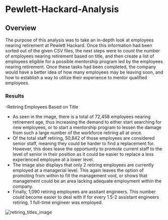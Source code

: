 # Pewlett-Hackard-Analysis
## Overview
The purpose of this analysis was to take an in-depth look at employees nearing retirement at Pewlett Hackard. Once this information had been sorted out of the given CSV files, the next steps were to count the number of employees nearing retirement based on title, and then create a list of employees eligible for a possible mentorship program led by the employees nearing retirement. Once these tasks had been completed, the company would have a better idea of how many employees may be leaving soon, and how to establish a way to utilize their experience to mentor qualified employees.
### Results
-Retiring Employees Based on Title
  - As seen in the image, there is a total of 72,458 employees nearing retirement age, thus increasing the demand to either       start searching for new employees, or to start a mentorship program to lessen the damage from such a large number of the     workforce retiring all at once.
  - Of the total staff retiring, 50,842 of those employees are considered senior staff, meaning they could be harder to find    a replacement for. However, this does leave the opportunity to promote current staff to the level of senior in their          position as it could be easier to replace a less experienced employee at a lower level.
  - The image also displays that only 2 retiring employees are currently employed at a managerial level. This again leaves      the option of promoting from within to fill the management void, or shows that management could be an area lacking            adequate employment within the company.
  - Finally, 1,090 retiring employees are assitant engineers. This number could become easier to deal with if for every 1.5-2     assistant engineers retiring, 1 full-time engineer was employed.

![retiring_titles_image](https://user-images.githubusercontent.com/111502918/191968728-d7b5fff8-a0f0-4f0a-afd1-f0b22408578b.PNG)
